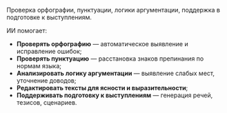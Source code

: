 Проверка орфографии, пунктуации, логики аргументации, поддержка в подготовке к выступлениям.

ИИ помогает:

-  **Проверять орфографию** — автоматическое выявление и исправление ошибок;
-  **Проверять пунктуацию** — расстановка знаков препинания по нормам языка;
-  **Анализировать логику аргументации** — выявление слабых мест, уточнение доводов;
-  **Редактировать тексты для ясности и выразительности**;
-  **Поддерживать подготовку к выступлениям** — генерация речей, тезисов, сценариев.